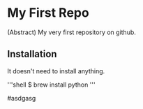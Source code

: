 # My First Repo

(Abstract) My very first repository on github.

## Installation

<!-- case 1 -->

It doesn't need to install anything.

<!-- case 2 -->

'''shell
$ brew install python
'''

#asdgasg

